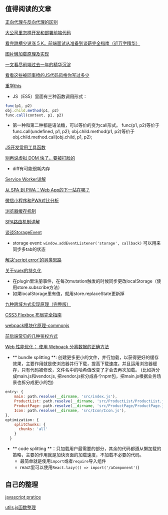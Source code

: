 ## 值得阅读的文章
[正向代理与反向代理的区别](https://www.jianshu.com/p/208c02c9dd1d)

[大公司里怎样开发和部署前端代码](https://github.com/fouber/blog/issues/6)

[看完跳槽少说涨 5 K，前端面试从准备到谈薪完全指南（近万字精华）](https://juejin.im/post/5dfef50751882512444027eb)

[图片懒加载原理及实现](https://www.jianshu.com/p/8e2a73638153)

[一文看尽前端过去一年的精华沉淀](https://juejin.im/post/5dafa3d35188257b1549bad1#heading-11)

[看看这些被同事喷的JS代码风格你写过多少](https://mp.weixin.qq.com/s/f6DHgoTGcCIaN3Orlq45LA)

[重学this](https://juejin.im/post/5d6e5f77f265da03e05b2fd9)
- JS（ES5）里面有三种函数调用形式：
```javascript
func(p1, p2) 
obj.child.method(p1, p2)
func.call(context, p1, p2)
```
- 第一种和第二种都是语法糖，可以等价的变为call形式。 func(p1, p2)等价于 func.call(undefined, p1, p2); obj.child.method(p1, p2)等价于obj.child.method.call(obj.child, p1, p2);

[JS开发常用工具函数](https://segmentfault.com/a/1190000019601333)

[别再说虚拟 DOM 快了，要被打脸的](https://mp.weixin.qq.com/s/XR3-3MNCYY2pg6yVwVQohQ)
- diff有可能很耗内存

[Service Worker详解](https://www.jianshu.com/p/768be2733872)

[从 SPA 到 PWA：Web App的下一站在哪？](https://mp.weixin.qq.com/s/oZhZm6azOishzbRh2WsIpg)

[微信小程序和PWA对比分析](https://blog.csdn.net/baidu_browser/article/details/64440238)

[浏览器缓存机制](http://www.imooc.com/article/272542?mc_marking=57f1ecf96218fd14080e07535eb69916&mc_channel=weibo)

[SPA路由机制详解](https://www.cnblogs.com/liangyin/p/9686696.html)

[谈谈StorageEvent](https://mp.weixin.qq.com/s/FLgv7za3ICwvHFR8AHXnBA)
- storage event: `window.addEventListener('storage', callback)` 可以用来同步多tab的状态

[解决'script error'的另类思路](https://cloud.tencent.com/developer/article/1367170)

[关于vuex的持久化](https://www.jianshu.com/p/7346a101332b)
- 在plugin里注册事件，在每次mutation触发的时候同步更改localStorage（使用store.subscribe方法）
- 如果localStorage里有值，就用store.replaceState更新掉

[九种跨域方式实现原理（完整版）](https://mp.weixin.qq.com/s/6l4IVdCqH4DF6zckmnDc_w)

[CSS3 Flexbox 布局完全指南](https://www.html.cn/archives/8629)

[webpack模块化原理-commonjs](https://segmentfault.com/a/1190000010349749)

[前后端常见的几种鉴权方式](https://blog.csdn.net/wang839305939/article/details/78713124/)

[Web 性能优化： 使用 Webpack 分离数据的正确方法](https://segmentfault.com/a/1190000018368885)
- ** bundle splitting **: 创建更多更小的文件，并行加载，以获得更好的缓存效果，主要作用就是使浏览器并行下载，提高下载速度。并且运用浏览器缓存，只有代码被修改，文件名中的哈希值改变了才会去再次加载。
(比如拆分成main.js和vendor.js, 把vendor.js拆分成各个npm包，把main.js根据业务场景也拆分成更小的包)
```javascript
entry: {
    main: path.resolve(__dirname, 'src/index.js'),
    ProductList: path.resolve(__dirname, 'src/ProductList/ProductList.js'),
    ProductPage: path.resolve(__dirname, 'src/ProductPage/ProductPage.js'),
    Icon: path.resolve(__dirname, 'src/Icon/Icon.js'),
},
optimization: {
    splitChunks: {
      chunks: 'all'
    }
  }
```
- ** code splitting **：只加载用户最需要的部分，其余的代码都遵从懒加载的策略，主要的作用就是加快页面的加载速度，不加载不必要的代码。
    - 最简单就是使用`import`或者`require`导入组件
    - react里可以使用`React.lazy(() => import('/aComponent')`)

## 自己的整理

[javascript pratice](./Module/practice01.js)

[utils.js函数整理](./Module/utils.js)